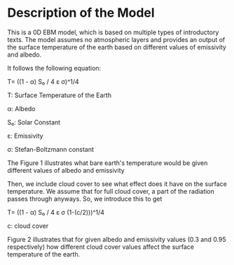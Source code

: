 # Description of the Model
This is a 0D EBM model, which is based on multiple types of introductory texts. The model assumes no atmospheric layers and provides an output of the surface temperature of the earth based on different values of emissivity and albedo. 

It follows the following equation:

T= ((1 - α) S₀ / 4 ε σ)^1/4 

T: Surface Temperature of the Earth

α: Albedo

S₀: Solar Constant

ε: Emissivity

σ: Stefan-Boltzmann constant

The Figure 1 illustrates what bare earth's temperature would be given different values of albedo and emissivity

Then, we include cloud cover to see what effect does it have on the surface temperature. We assume that for full cloud cover, a part of the radiation passes through anyways. So, we introduce this to get

T= ((1 - α) S₀ / 4 ε σ (1-(c/2)))^1/4 

c: cloud cover

Figure 2 illustrates that for given albedo and emissivity values (0.3 and 0.95 respectively) how different cloud cover values affect the surface temperature of the earth.
